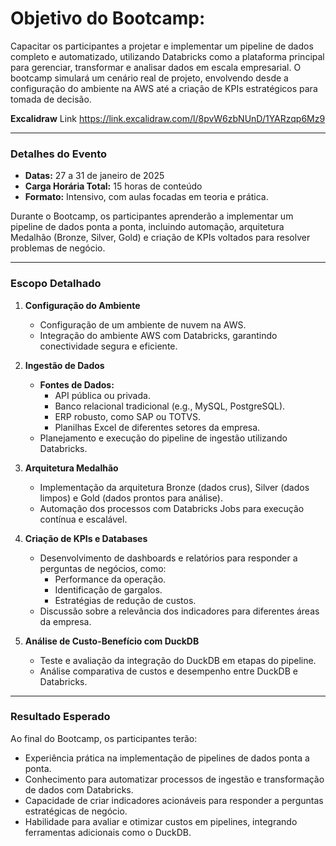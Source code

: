 # **Objetivo do Bootcamp:**

Capacitar os participantes a projetar e implementar um pipeline de dados completo e automatizado, utilizando Databricks como a plataforma principal para gerenciar, transformar e analisar dados em escala empresarial. O bootcamp simulará um cenário real de projeto, envolvendo desde a configuração do ambiente na AWS até a criação de KPIs estratégicos para tomada de decisão.

**Excalidraw** Link https://link.excalidraw.com/l/8pvW6zbNUnD/1YARzqp6Mz9

---

### **Detalhes do Evento**

- **Datas:** 27 a 31 de janeiro de 2025  
- **Carga Horária Total:** 15 horas de conteúdo  
- **Formato:** Intensivo, com aulas focadas em teoria e prática.  

Durante o Bootcamp, os participantes aprenderão a implementar um pipeline de dados ponta a ponta, incluindo automação, arquitetura Medalhão (Bronze, Silver, Gold) e criação de KPIs voltados para resolver problemas de negócio.

---

### **Escopo Detalhado**

1. **Configuração do Ambiente**
   - Configuração de um ambiente de nuvem na AWS.
   - Integração do ambiente AWS com Databricks, garantindo conectividade segura e eficiente.

2. **Ingestão de Dados**
   - **Fontes de Dados:**
     - API pública ou privada.
     - Banco relacional tradicional (e.g., MySQL, PostgreSQL).
     - ERP robusto, como SAP ou TOTVS.
     - Planilhas Excel de diferentes setores da empresa.
   - Planejamento e execução do pipeline de ingestão utilizando Databricks.

3. **Arquitetura Medalhão**
   - Implementação da arquitetura Bronze (dados crus), Silver (dados limpos) e Gold (dados prontos para análise).
   - Automação dos processos com Databricks Jobs para execução contínua e escalável.

4. **Criação de KPIs e Databases**
   - Desenvolvimento de dashboards e relatórios para responder a perguntas de negócios, como:
     - Performance da operação.
     - Identificação de gargalos.
     - Estratégias de redução de custos.
   - Discussão sobre a relevância dos indicadores para diferentes áreas da empresa.

5. **Análise de Custo-Benefício com DuckDB**
   - Teste e avaliação da integração do DuckDB em etapas do pipeline.
   - Análise comparativa de custos e desempenho entre DuckDB e Databricks.

---

### **Resultado Esperado**

Ao final do Bootcamp, os participantes terão:
- Experiência prática na implementação de pipelines de dados ponta a ponta.
- Conhecimento para automatizar processos de ingestão e transformação de dados com Databricks.
- Capacidade de criar indicadores acionáveis para responder a perguntas estratégicas de negócio.
- Habilidade para avaliar e otimizar custos em pipelines, integrando ferramentas adicionais como o DuckDB.
